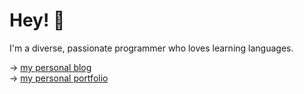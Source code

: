 # Hey! 👋

<p>I'm a diverse, passionate programmer who loves learning languages.</p>

→  <a href="https://kyoshiscrawl.vercel.app" >my personal blog</a><br/>
→  <a href="https://kyoshiblood.vercel.app" >my personal portfolio</a>
